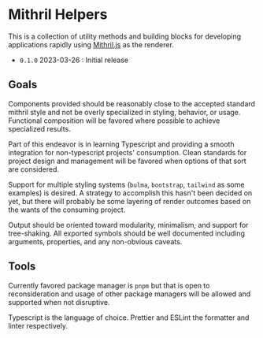 # Mithril Helpers

This is a collection of utility methods and building blocks for developing applications rapidly using [Mithril.js](https://mithril.js.org/) as the renderer.

- `0.1.0` 2023-03-26 : Initial release

## Goals

Components provided should be reasonably close to the accepted standard mithril style and not be overly specialized in styling, behavior, or usage.  Functional composition will be favored where possible to achieve specialized results.

Part of this endeavor is in learning Typescript and providing a smooth integration for non-typescript projects' consumption.  Clean standards for project design and management will be favored when options of that sort are considered.

Support for multiple styling systems (`bulma`, `bootstrap`, `tailwind` as some examples) is desired.  A strategy to accomplish this hasn't been decided on yet, but there will probably be some layering of render outcomes based on the wants of the consuming project.

Output should be oriented toward modularity, minimalism, and support for tree-shaking.  All exported symbols should be well documented including arguments, properties, and any non-obvious caveats.

## Tools

Currently favored package manager is `pnpm` but that is open to reconsideration and usage of other package managers will be allowed and supported when not disruptive.

Typescript is the language of choice.  Prettier and ESLint the formatter and linter respectively.

